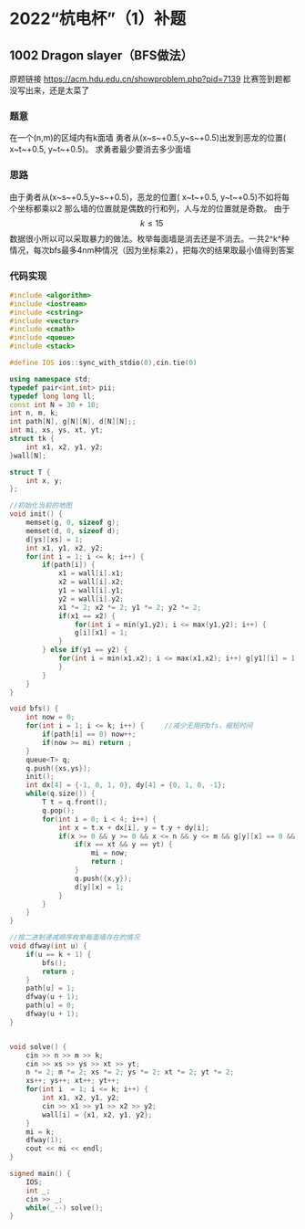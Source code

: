 # 2022“杭电杯”（1）补题
## 1002 Dragon slayer（BFS做法）
原题链接 https://acm.hdu.edu.cn/showproblem.php?pid=7139
比赛签到题都没写出来，还是太菜了

### 题意
在一个(n,m)的区域内有k面墙
勇者从(x~s~+0.5,y~s~+0.5)出发到恶龙的位置( x~t~+0.5, y~t~+0.5)。
求勇者最少要消去多少面墙

### 思路
由于勇者从(x~s~+0.5,y~s~+0.5)，恶龙的位置( x~t~+0.5, y~t~+0.5)不如将每个坐标都乘以2
那么墙的位置就是偶数的行和列，人与龙的位置就是奇数。
由于 $$
k \le 15\ $$数据很小所以可以采取暴力的做法。枚举每面墙是消去还是不消去。一共2^k^种情况，每次bfs最多4nm种情况（因为坐标乘2），把每次的结果取最小值得到答案

### 代码实现
```c++
#include <algorithm>
#include <iostream>
#include <cstring>
#include <vector>
#include <cmath>
#include <queue>
#include <stack>

#define IOS ios::sync_with_stdio(0),cin.tie(0)

using namespace std;
typedef pair<int,int> pii;
typedef long long ll;
const int N = 30 + 10;
int n, m, k;
int path[N], g[N][N], d[N][N];;
int mi, xs, ys, xt, yt;
struct tk {
	int x1, x2, y1, y2;
}wall[N];

struct T {
	int x, y;
};

//初始化当前的地图
void init() {			
	memset(g, 0, sizeof g);
	memset(d, 0, sizeof d);
	d[ys][xs] = 1;
	int x1, y1, x2, y2;
	for(int i = 1; i <= k; i++) {
		if(path[i]) {
			x1 = wall[i].x1;
			x2 = wall[i].x2;
			y1 = wall[i].y1;
			y2 = wall[i].y2;
			x1 *= 2; x2 *= 2; y1 *= 2; y2 *= 2;
			if(x1 == x2) {
				for(int i = min(y1,y2); i <= max(y1,y2); i++) {
				g[i][x1] = 1;
			}
		} else if(y1 == y2) {		
			for(int i = min(x1,x2); i <= max(x1,x2); i++) g[y1][i] = 1;
			}	
		}
	}
}

void bfs() {
	int now = 0;
	for(int i = 1; i <= k; i++) {     //减少无用的bfs，缩短时间
		if(path[i] == 0) now++;
		if(now >= mi) return ;
	}
	queue<T> q;
	q.push({xs,ys});
	init();
	int dx[4] = {-1, 0, 1, 0}, dy[4] = {0, 1, 0, -1};
	while(q.size()) {
		T t = q.front();
		q.pop();
		for(int i = 0; i < 4; i++) {
			int x = t.x + dx[i], y = t.y + dy[i];
			if(x >= 0 && y >= 0 && x <= n && y <= m && g[y][x] == 0 && d[y][x] == 0) {
				if(x == xt && y == yt) {				
					mi = now;
					return ;
				}
				q.push({x,y});
				d[y][x] = 1;
			}
		}
	}
}

//按二进制递减顺序枚举每面墙存在的情况
void dfway(int u) {  
	if(u == k + 1) {
		bfs();
		return ;
	}
	path[u] = 1;
	dfway(u + 1);
	path[u] = 0;
	dfway(u + 1);
}


void solve() {
	cin >> n >> m >> k; 
	cin >> xs >> ys >> xt >> yt;
	n *= 2; m *= 2; xs *= 2; ys *= 2; xt *= 2; yt *= 2;
	xs++; ys++; xt++; yt++;
	for(int i  = 1; i <= k; i++) {
		int x1, x2, y1, y2;
		cin >> x1 >> y1 >> x2 >> y2;
		wall[i] = {x1, x2, y1, y2};
	}
	mi = k;
	dfway(1);
	cout << mi << endl;
}

signed main() {
	IOS;
	int _; 
	cin >> _;
	while(_--) solve();
}
```